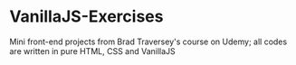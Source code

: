 # VanillaJS-Exercises
Mini front-end projects from Brad Traversey's course on Udemy; all codes are written in pure HTML, CSS and VanillaJS

